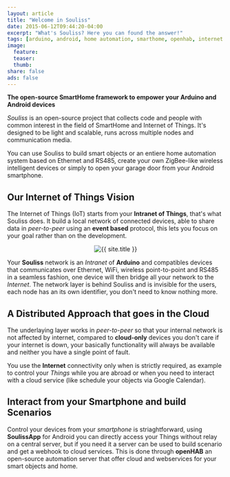 ```yaml
---
layout: article
title: "Welcome in Souliss"
date: 2015-06-12T09:44:20-04:00
excerpt: "What's Souliss? Here you can found the answer!"
tags: [arduino, android, home automation, smarthome, openhab, internet of things, iot, openHAB]
image:
  feature:
  teaser:
  thumb:
share: false
ads: false
---
```


**The open-source SmartHome framework to empower your Arduino and Android devices**

*Souliss* is an open-source project that collects code and people with common interest in the field of SmartHome and Internet of Things. It's designed to be light and scalable, runs across multiple nodes and communication media.

You can use Souliss to build smart objects or an entiere home automation system based on Ethernet and RS485, create your own ZigBee-like wireless intelligent devices or simply to open your garage door from your Android smartphone.

## Our Internet of Things Vision

The Internet of Things (IoT) starts from your **Intranet of Things**, that's what Souliss does. It build a local network of connected devices, able to share data in *peer-to-peer* using an **event based** protocol, this lets you focus on your goal rather than on the development.

<p class="post-excerpt" align="center"><img src="{{ site.url }}/images/intranetofthings800.png" alt="{{ site.title }}"></p> 

Your **Souliss** network is an *Intranet* of **Arduino** and compatibles devices that communicates over Ethernet, WiFi, wireless point-to-point and RS485 in a seamless fashion, one device will then bridge all your network to the *Internet*. The network layer is behind Souliss and is invisible for the users, each node has an its own identifier, you don't need to know nothing more.

## A Distributed Approach that goes in the Cloud

The underlaying layer works in *peer-to-peer* so that your internal network is not affected by internet, compared to **cloud-only** devices you don't care if your internet is down, your basically functionality will always be available and neither you have a single point of fault. 

You use the **Internet** connectivity only when is strictly required, as example to control your *Things* while you are abroad or when you need to interact with a cloud service (like schedule your objects via Google Calendar).

## Interact from your Smartphone and build Scenarios

Control your devices from your *smartphone* is striaghtforward, using **SoulissApp** for Android you can directly access your Things without relay on a central server, but if you need it a server can be used to build scenario and get a webhook to cloud services. This is done through **openHAB** an open-source automation server that offer cloud and webservices for your smart objects and home.

